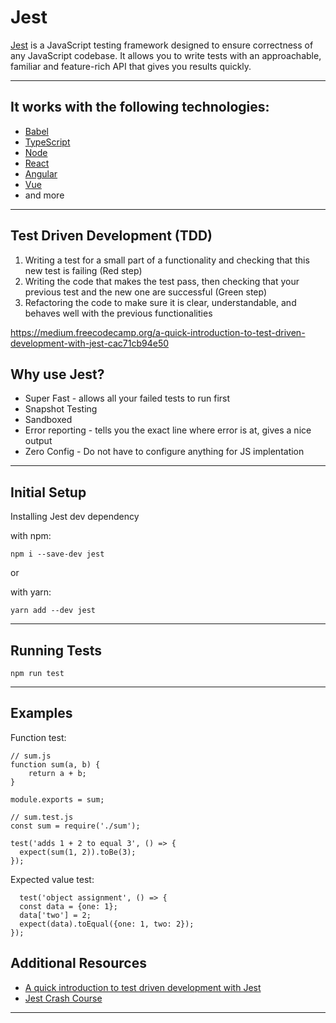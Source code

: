# Jest

[Jest](https://jestjs.io//) is a JavaScript testing framework designed to ensure correctness of any JavaScript codebase. It allows you to write tests with an approachable, familiar and feature-rich API that gives you results quickly.


---

## It works with the following technologies:
- [Babel](https://babeljs.io/)
- [TypeScript](https://www.typescriptlang.org/)
- [Node](https://nodejs.org/en/)
- [React](https://reactjs.org/)
- [Angular](https://angular.io/)
- [Vue](https://vuejs.org/)
- and more
---

## Test Driven Development (TDD)

1. Writing a test for a small part of a functionality and checking that this new test is failing (Red step)
2. Writing the code that makes the test pass, then checking that your previous test and the new one are successful (Green step)
3. Refactoring the code to make sure it is clear, understandable, and behaves well with the previous functionalities

https://medium.freecodecamp.org/a-quick-introduction-to-test-driven-development-with-jest-cac71cb94e50


## Why use Jest?

- Super Fast - allows all your failed tests to run first
- Snapshot Testing 
- Sandboxed
- Error reporting - tells you the exact line where error is at, gives a nice output
- Zero Config - Do not have to configure anything for JS implentation

---

## Initial Setup

Installing Jest dev dependency

with npm:

```npm i --save-dev jest```

or 

with yarn:

```yarn add --dev jest```

---

## Running Tests

```npm run test```

---

## Examples
Function test:
```
// sum.js
function sum(a, b) {
    return a + b;
}

module.exports = sum;
```

```
// sum.test.js
const sum = require('./sum');

test('adds 1 + 2 to equal 3', () => {
  expect(sum(1, 2)).toBe(3);
});
```


Expected value test:
```
  test('object assignment', () => {
  const data = {one: 1};
  data['two'] = 2;
  expect(data).toEqual({one: 1, two: 2});
});
```

## Additional Resources
- [A quick introduction to test driven development with Jest](https://medium.freecodecamp.org/a-quick-introduction-to-test-driven-development-with-jest-cac71cb94e50)
- [Jest Crash Course](https://www.youtube.com/watch?v=7r4xVDI2vho)


---
